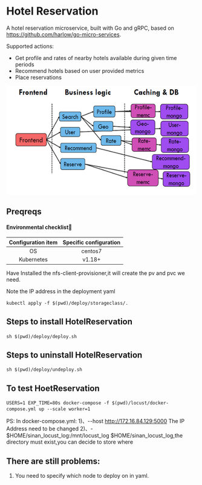 # Hotel Reservation

A hotel reservation microservice, built with Go and gRPC, based on https://github.com/harlow/go-micro-services.

Supported actions: 

* Get profile and rates of nearby hotels available during given time periods
* Recommend hotels based on user provided metrics
* Place reservations

<img src="doc/images/arch.png"  style="zoom:100%;" />

## Preqreqs

#### Environmental checklist🧾

| Configuration item | Specific configuration |
| :----------------: | :--------------------: |
|         OS         |        centos7         |
|     Kubernetes     |         v1.18+         |

Have Installed the nfs-client-provisioner,it will create the pv and pvc we need.

Note the IP address in the deployment yaml

```shell
kubectl apply -f $(pwd)/deploy/storageclass/.
```



## Steps to install HotelReservation

```shell
sh $(pwd)/deploy/deploy.sh
```



## Steps to uninstall HotelReservation

```shell
sh $(pwd)/deploy/undeploy.sh
```



## To test HoetReservation

```shell
USERS=1 EXP_TIME=80s docker-compose -f $(pwd)/locust/docker-compose.yml up --scale worker=1
```

PS: In docker-compose.yml:
   1)、--host http://172.16.84.129:5000     The IP Address need to be changed
   2)、\- $HOME/sinan_locust_log:/mnt/locust_log     $HOME/sinan_locust_log,the directory must exist,you can decide to store where





## There are still problems: 

1. You need to specify which node to deploy on in yaml. 